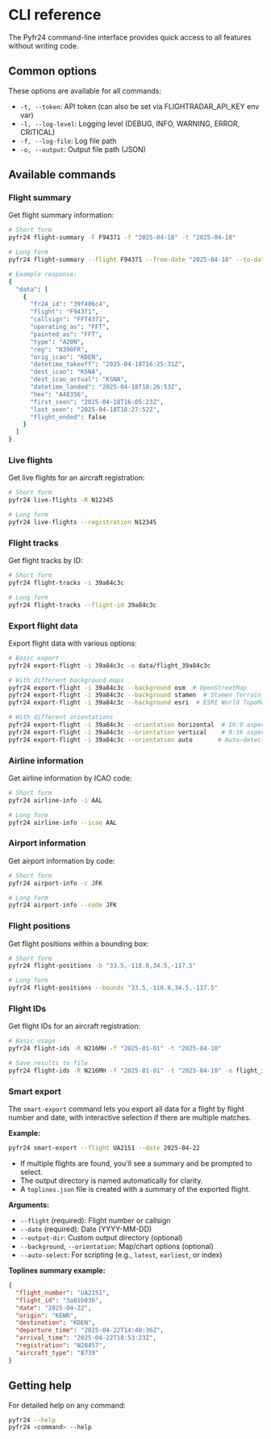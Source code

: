 # CLI reference

The Pyfr24 command-line interface provides quick access to all features without writing code.

## Common options

These options are available for all commands:

- `-t, --token`: API token (can also be set via FLIGHTRADAR_API_KEY env var)
- `-l, --log-level`: Logging level (DEBUG, INFO, WARNING, ERROR, CRITICAL)
- `-f, --log-file`: Log file path
- `-o, --output`: Output file path (JSON)

## Available commands

### Flight summary

Get flight summary information:
```bash
# Short form
pyfr24 flight-summary -F F94371 -f "2025-04-18" -t "2025-04-18"

# Long form
pyfr24 flight-summary --flight F94371 --from-date "2025-04-18" --to-date "2025-04-18"

# Example response:
{
  "data": [
    {
      "fr24_id": "39f406c4",
      "flight": "F94371",
      "callsign": "FFT4371",
      "operating_as": "FFT",
      "painted_as": "FFT",
      "type": "A20N",
      "reg": "N390FR",
      "orig_icao": "KDEN",
      "datetime_takeoff": "2025-04-18T16:25:31Z",
      "dest_icao": "KSNA",
      "dest_icao_actual": "KSNA",
      "datetime_landed": "2025-04-18T18:26:53Z",
      "hex": "A48356",
      "first_seen": "2025-04-18T16:05:23Z",
      "last_seen": "2025-04-18T18:27:52Z",
      "flight_ended": false
    }
  ]
}
```

### Live flights

Get live flights for an aircraft registration:
```bash
# Short form
pyfr24 live-flights -R N12345

# Long form
pyfr24 live-flights --registration N12345
```

### Flight tracks

Get flight tracks by ID:
```bash
# Short form
pyfr24 flight-tracks -i 39a84c3c

# Long form
pyfr24 flight-tracks --flight-id 39a84c3c
```

### Export flight data

Export flight data with various options:
```bash
# Basic export
pyfr24 export-flight -i 39a84c3c -o data/flight_39a84c3c

# With different background maps
pyfr24 export-flight -i 39a84c3c --background osm  # OpenStreetMap
pyfr24 export-flight -i 39a84c3c --background stamen  # Stamen Terrain
pyfr24 export-flight -i 39a84c3c --background esri  # ESRI World TopoMap

# With different orientations
pyfr24 export-flight -i 39a84c3c --orientation horizontal  # 16:9 aspect ratio
pyfr24 export-flight -i 39a84c3c --orientation vertical    # 9:16 aspect ratio
pyfr24 export-flight -i 39a84c3c --orientation auto       # Auto-detect
```

### Airline information

Get airline information by ICAO code:
```bash
# Short form
pyfr24 airline-info -i AAL

# Long form
pyfr24 airline-info --icao AAL
```

### Airport information

Get airport information by code:
```bash
# Short form
pyfr24 airport-info -c JFK

# Long form
pyfr24 airport-info --code JFK
```

### Flight positions

Get flight positions within a bounding box:
```bash
# Short form
pyfr24 flight-positions -b "33.5,-118.8,34.5,-117.5"

# Long form
pyfr24 flight-positions --bounds "33.5,-118.8,34.5,-117.5"
```

### Flight IDs

Get flight IDs for an aircraft registration:
```bash
# Basic usage
pyfr24 flight-ids -R N216MH -f "2025-01-01" -t "2025-04-10"

# Save results to file
pyfr24 flight-ids -R N216MH -f "2025-01-01" -t "2025-04-10" -o flight_ids.json
```

### Smart export

The `smart-export` command lets you export all data for a flight by flight number and date, with interactive selection if there are multiple matches.

**Example:**
```bash
pyfr24 smart-export --flight UA2151 --date 2025-04-22
```

- If multiple flights are found, you'll see a summary and be prompted to select.
- The output directory is named automatically for clarity.
- A `toplines.json` file is created with a summary of the exported flight.

**Arguments:**
- `--flight` (required): Flight number or callsign
- `--date` (required): Date (YYYY-MM-DD)
- `--output-dir`: Custom output directory (optional)
- `--background`, `--orientation`: Map/chart options (optional)
- `--auto-select`: For scripting (e.g., `latest`, `earliest`, or index)

**Toplines summary example:**
```json
{
  "flight_number": "UA2151",
  "flight_id": "3a01b036",
  "date": "2025-04-22",
  "origin": "KEWR",
  "destination": "KDEN",
  "departure_time": "2025-04-22T14:48:36Z",
  "arrival_time": "2025-04-22T18:53:23Z",
  "registration": "N28457",
  "aircraft_type": "B739"
}
```

## Getting help

For detailed help on any command:
```bash
pyfr24 --help
pyfr24 <command> --help
```